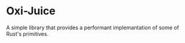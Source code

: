 # Oxi-Juice
A simple library that provides a performant implemantation of some of Rust's primitives.

